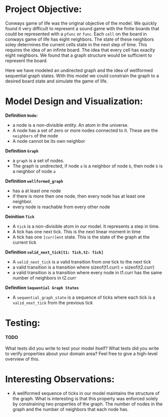 # Project Objective:

Conways game of life was the original objective of the model. We quickly found it very difficult to represent a sound game with the finite boards that could be represented with a `pfunc` or `func`. Each `cell` on the board in conways game of life has eight neighbors. The state of these neighbors soley determines the current cells state in the next step of time. This requires the idea of an infinte board. The idea that every cell has exaclty eight neighbors. We found that a graph structure would be sufficient to represent the board.

Here we have modeled an undirected graph and the idea of wellformed sequential graph states. With this model we could constrain the graph to a desired board state and simulate the game of life.

# Model Design and Visualization:

**Definition `Node`:**

- a node is a non-divisible entity. An atom in the universe.
- A node has a set of zero or more nodes connected to it. These are the `neighbors` of the node
- A node cannot be its own neighbor

**Definition `Graph`**

- a `graph` is a set of nodes.
- The graph is undirected, if node `a` is a neighbor of node `b`, then node `b` is a neighbor of node `a`

**Definition `wellformed_graph`**

- has a at least one node
- if there is more then one node, then every node has at least one neighbor.
- every node is reachable from every other node

**Deinition `Tick`**

- A `tick` is a non-divisible atom in our model. It represents a step in time.
- A tick has one next tick. This is the next linear moment in time
- A tick has one `[curr]ent` state. This is the state of the graph at the current tick

**Definition `valid_next_tick[t1: Tick,t2: Tick]`**

- A `valid_next_tick` is a valid transition from one tick to the next tick
- a valid transition is a transition where sizeof(t1.curr) = sizeof(t2.curr)
- a valid transition is a transition where every node in t1.curr has the same number of neighbors in t2.curr

**Definition `Sequential Graph States`**

- A `sequential_graph_state` is a sequence of ticks where each tick is a `valid_next_tick` from the previous tick

# Testing:

#### TODO

What tests did you write to test your model itself? What tests did you write to verify properties about your domain area?
Feel free to give a high-level overview of this.

# Interesting Observations:

- A wellformed sequence of ticks in our model maintains the structure of the graph. What is interesting is that this property was enforced solely by constraining two properties of the graph. The number of nodes in the graph and the number of neighbors that each node has.
